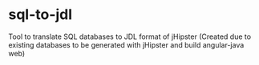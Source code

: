 # sql-to-jdl
Tool to translate SQL databases to JDL format of jHipster (Created due to existing databases to be generated with jHipster and build angular-java web)
